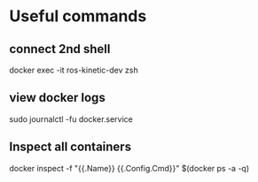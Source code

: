 # Useful commands

## connect 2nd shell  
docker exec -it ros-kinetic-dev zsh

## view docker logs  

sudo journalctl -fu docker.service

## Inspect all containers  
docker inspect -f "{{.Name}} {{.Config.Cmd}}" $(docker ps -a -q)

